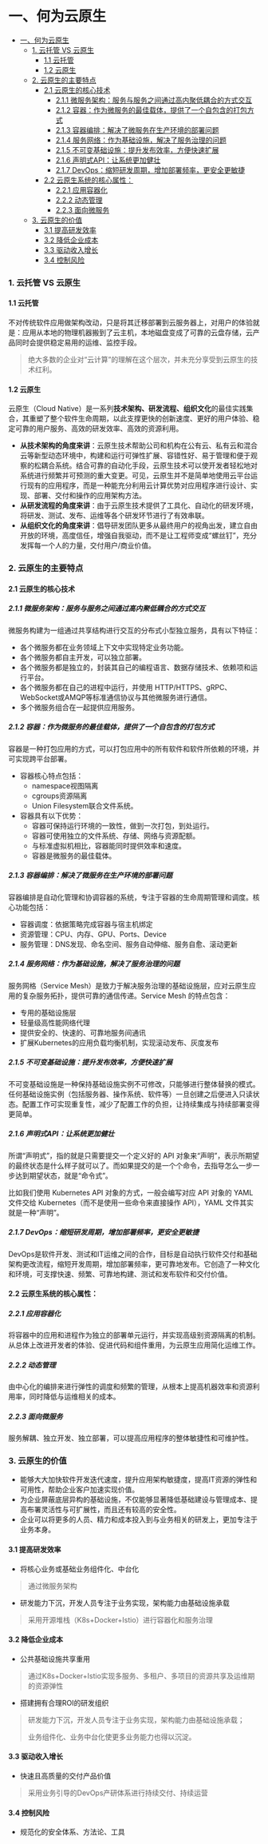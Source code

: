 一、何为云原生
=============
- [一、何为云原生](#一、何为云原生)
    - [1. 云托管 VS 云原生](#1云托管-vs云原生)
      - [1.1 云托管](#1-1云托管)
      - [1.2 云原生](#1-2云原生)
    - [2. 云原生的主要特点](#2云原生的主要特点)
      - [2.1 云原生的核心技术](#2-1云原生的核心技术)
        - [2.1.1 微服务架构：服务与服务之间通过高内聚低耦合的方式交互](#2-1-1微服务架构：服务与服务之间通过高内聚低耦合的方式交互)
        - [2.1.2 容器：作为微服务的最佳载体，提供了一个自包含的打包方式](#2-1-2容器：作为微服务的最佳载体，提供了一个自包含的打包方式)
        - [2.1.3 容器编排：解决了微服务在生产环境的部署问题](#2-1-3容器编排：解决了微服务在生产环境的部署问题)
        - [2.1.4 服务网络：作为基础设施，解决了服务治理的问题](#2-1-4服务网络：作为基础设施，解决了服务治理的问题)
        - [2.1.5 不可变基础设施：提升发布效率，方便快速扩展](#2-1-5不可变基础设施：提升发布效率，方便快速扩展)
        - [2.1.6 声明式API：让系统更加健壮](#2-1-6声明式-api：让系统更加健壮)
        - [2.1.7 DevOps：缩短研发周期，增加部署频率，更安全更敏捷](#2-1-7-devops：缩短研发周期，增加部署频率，更安全更敏捷)
      - [2.2 云原生系统的核心属性：](#2-2云原生系统的核心属性：)
        - [2.2.1 应用容器化](#2-2-1应用容器化)
        - [2.2.2 动态管理](#2-2-2动态管理)
        - [2.2.3 面向微服务](#2-2-3面向微服务)
    - [3. 云原生的价值](#3云原生的价值)
      - [3.1 提高研发效率](#3-1提高研发效率)
      - [3.2 降低企业成本](#3-2降低企业成本)
      - [3.3 驱动收入增长](#3-3驱动收入增长)
      - [3.4 控制风险](#3-4控制风险)


### 1. 云托管 VS 云原生 
#### 1.1 云托管
不对传统软件应用做架构改动，只是将其迁移部署到云服务器上，对用户的体验就是：应用从本地的物理机器搬到了云主机，本地磁盘变成了可靠的云盘存储，云产品同时会提供稳定易用的运维、监控手段。
>绝大多数的企业对“云计算”的理解在这个层次，并未充分享受到云原生的技术红利。

#### 1.2 云原生
云原生（Cloud Native）是一系列**技术架构、研发流程、组织文化**的最佳实践集合，其重塑了整个软件生命周期，以此支撑更快的创新速度、更好的用户体验、稳定可靠的用户服务、高效的研发效率、高效的资源利用。
- **从技术架构的角度来讲**：云原生技术帮助公司和机构在公有云、私有云和混合云等新型动态环境中，构建和运行可弹性扩展、容错性好、易于管理和便于观察的松耦合系统。结合可靠的自动化手段，云原生技术可以使开发者轻松地对系统进行频繁并可预测的重大变更。可见，云原生并不是简单地使用云平台运行现有的应用程序，而是一种能充分利用云计算优势对应用程序进行设计、实现、部署、交付和操作的应用架构方法。
- **从研发流程的角度来讲**：由于云原生技术提供了工具化、自动化的研发环境，将研发、测试、发布、运维等各个研发环节进行了有效串联。
- **从组织文化的角度来讲**：倡导研发团队更多从最终用户的视角出发，建立自由开放的环境，高度信任，增强自我驱动，而不是让工程师变成“螺丝钉”，充分发挥每一个人的力量，交付用户/商业价值。

### 2. 云原生的主要特点
#### 2.1 云原生的核心技术
##### 2.1.1 微服务架构：服务与服务之间通过高内聚低耦合的方式交互
微服务构建为一组通过共享结构进行交互的分布式小型独立服务，具有以下特征：
- 各个微服务都在业务领域上下文中实现特定业务功能。
- 各个微服务都自主开发，可以独立部署。
- 各个微服务都是独立的，封装其自己的编程语言、数据存储技术、依赖项和运行平台。
- 各个微服务都在自己的进程中运行，并使用 HTTP/HTTPS、gRPC、WebSocket或AMQP等标准通信协议与其他微服务进行通信。
- 多个微服务组合在一起提供应用服务。

##### 2.1.2 容器：作为微服务的最佳载体，提供了一个自包含的打包方式
容器是一种打包应用的方式，可以打包应用中的所有软件和软件所依赖的环境，并可实现跨平台部署。
- 容器核心特点包括：
  - namespace视图隔离
  - cgroups资源隔离
  - Union Filesystem联合文件系统。
- 容器具有以下优势：
  - 容器可保持运行环境的一致性，做到一次打包，到处运行。
  - 容器可使用独立的文件系统、存储、网络与资源配额。
  - 与标准虚拟机相比，容器能同时提供效率和速度。
  - 容器是微服务的最佳载体。

##### 2.1.3 容器编排：解决了微服务在生产环境的部署问题
容器编排是自动化管理和协调容器的系统，专注于容器的生命周期管理和调度。核心功能包括：
- 容器调度：依据策略完成容器与宿主机绑定
- 资源管理：CPU、内存、GPU、Ports、Device
- 服务管理：DNS发现、命名空间、服务自动伸缩、服务自愈、滚动更新

##### 2.1.4 服务网络：作为基础设施，解决了服务治理的问题
服务网格（Service Mesh）是致力于解决服务治理的基础设施层，应对云原生应用的复杂服务拓扑，提供可靠的通信传递。Service Mesh 的特点包含：
- 专用的基础设施层
- 轻量级高性能网络代理
- 提供安全的、快速的、可靠地服务间通讯
- 扩展Kubernetes的应用负载均衡机制，实现滚动发布、灰度发布

##### 2.1.5 不可变基础设施：提升发布效率，方便快速扩展
不可变基础设施是一种保持基础设施实例不可修改，只能够进行整体替换的模式。任何基础设施实例（包括服务器、操作系统、软件等）一旦创建之后便进入只读状态。配置工作可实现重复性，减少了配置工作的负担，让持续集成与持续部署变得更简单。

##### 2.1.6 声明式API：让系统更加健壮
所谓“声明式”，指的就是只需要提交一个定义好的 API 对象来“声明”，表示所期望的最终状态是什么样子就可以了。而如果提交的是一个个命令，去指导怎么一步一步达到期望状态，就是“命令式”。

比如我们使用 Kubernetes API 对象的方式，一般会编写对应 API 对象的 YAML 文件交给 Kubernetes（而不是使用一些命令来直接操作 API），YAML 文件其实就是一种“声明”。

##### 2.1.7 DevOps：缩短研发周期，增加部署频率，更安全更敏捷
DevOps是软件开发、测试和IT运维之间的合作，目标是自动执行软件交付和基础架构更改流程，缩短开发周期，增加部署频率，更可靠地发布。它创造了一种文化和环境，可支撑快速、频繁、可靠地构建、测试和发布软件和交付价值。

#### 2.2 云原生系统的核心属性：
##### 2.2.1 应用容器化
将容器中的应用和进程作为独立的部署单元运行，并实现高级别资源隔离的机制。从总体上改进开发者的体验、促进代码和组件重用，为云原生应用简化运维工作。
##### 2.2.2 动态管理
由中心化的编排来进行弹性的调度和频繁的管理，从根本上提高机器效率和资源利用率，同时降低与运维相关的成本。
##### 2.2.3 面向微服务
服务解耦、独立开发、独立部署，可以提高应用程序的整体敏捷性和可维护性。

### 3. 云原生的价值
- 能够大大加快软件开发迭代速度，提升应用架构敏捷度，提高IT资源的弹性和可用性，帮助企业客户加速实现价值。
- 为企业屏蔽底层异构的基础设施，不仅能够显著降低基础建设与管理成本、提高布署灵活性与可扩展性，而且还有较高的安全性。
- 企业可以将更多的人员、精力和成本投入到与业务相关的研发上，更加专注于业务本身。
#### 3.1 提高研发效率
- 将核心业务或基础业务组件化、中台化
>通过微服务架构

- 研发能力下沉，开发人员专注于业务实现，架构能力由基础设施承载
> 采用开源堆栈（K8s+Docker+Istio）进行容器化和服务治理
#### 3.2 降低企业成本
- 公共基础设施共享重用
> 通过K8s+Docker+Istio实现多服务、多租户、多项目的资源共享及运维期的资源弹性
- 搭建拥有合理ROI的研发组织
>研发能力下沉，开发人员专注于业务实现，架构能力由基础设施承载；
>
>业务组件化、业务中台化使更多业务能力也得以沉淀。
#### 3.3 驱动收入增长
- 快速且高质量的交付产品价值
> 采用业务引导的DevOps产研体系进行持续交付、持续运营
#### 3.4 控制风险
- 规范化的安全体系、方法论、工具
